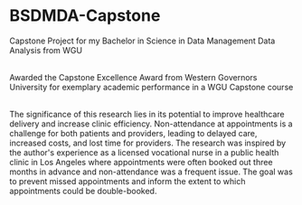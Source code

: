 # BSDMDA-Capstone

Capstone Project for my Bachelor in Science in Data Management Data Analysis from WGU<BR><BR>
  
Awarded the Capstone Excellence Award from Western Governors University for exemplary academic performance in a WGU Capstone course<BR><BR>
  
The significance of this research lies in its potential to improve healthcare delivery and increase clinic efficiency. Non-attendance at appointments is a challenge for both patients and providers, leading to delayed care, increased costs, and lost time for providers. The research was inspired by the author's experience as a licensed vocational nurse in a public health clinic in Los Angeles where appointments were often booked out three months in advance and non-attendance was a frequent issue. The goal was to prevent missed appointments and inform the extent to which appointments could be double-booked.
